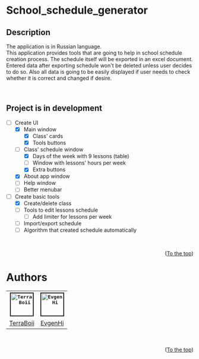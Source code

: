 # School_schedule_generator

## Description
The application is in Russian language. \
This application provides tools that are going to help in school schedule creation process. The schedule itself will be exported in an excel document. Entered data after exporting schedule won't be deleted unless user decides to do so. Also all data is going to be easily displayed if user needs to check whether it is correct and changed if desire.

<br>

## Project is in development
- [ ] Create UI
  - [x] Main window
    - [x] Class' cards
    - [x] Tools buttons
  - [ ] Class' schedule window
    - [x] Days of the week with 9 lessons (table)
    - [ ] Window with lessons' hours per week
    - [x] Extra buttons
  - [x] About app window
  - [ ] Help window
  - [ ] Better menubar
- [ ] Create basic tools
  - [x] Create/delete class
  - [ ] Tools to edit lessons schedule
    - [ ] Add limiter for lessons per week
  - [ ] Import/export schedule
  - [ ] Algorithm that created schedule automatically 

<br>
<p align="right">(<a href="#top" title="To the top">To the top</a>)</p>

# Authors

<table>
    <tr align="center" width="60">
        <th>
            <a href="https://github.com/TerraBoii">
                <kbd><img border="2" width="60" src="https://avatars.githubusercontent.com/u/81579070?v=4" alt="TerraBoii" title="TerraBoii"></kbd>
            </a>
        </th>
        <th>
            <a href="https://github.com/EvgenHi">
                <kbd><img border="2" width="60" src="https://avatars.githubusercontent.com/u/91457298?v=4" alt="EvgenHi" title="EvgenHi"></kbd>
            </a>
        </th>
    </tr>
    <tr align="center" height="30">
        <td title="TerraBoii">
            <a href="https://github.com/TerraBoii">TerraBoii</a>
        </td>
        <td title="EvgenHi">
            <a href="https://github.com/EvgenHi">EvgenHi</a>
        </td>
    </tr>
</table>
<br>
<p align="right">(<a href="#top" title="To the top">To the top</a>)</p>

